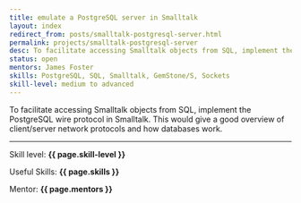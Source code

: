 ```yaml
---
title: emulate a PostgreSQL server in Smalltalk
layout: index
redirect_from: posts/smalltalk-postgresql-server.html
permalink: projects/smalltalk-postgresql-server
desc: To facilitate accessing Smalltalk objects from SQL, implement the PostgreSQL wire protocol in Smalltalk. This would give a good overview of client/server network protocols and how databases work.
status: open
mentors: James Foster
skills: PostgreSQL, SQL, Smalltalk, GemStone/S, Sockets
skill-level: medium to advanced
---
```


To facilitate accessing Smalltalk objects from SQL, implement the PostgreSQL
wire protocol in Smalltalk.
This would give a good overview of client/server network protocols and how
databases work.

* * *

Skill level: **{{ page.skill-level }}**

Useful Skills: **{{ page.skills }}**

Mentor: **{{ page.mentors }}**

